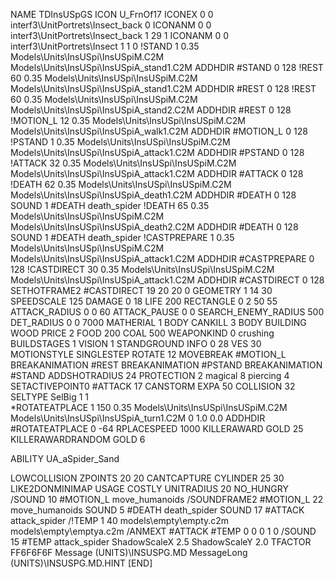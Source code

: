 NAME TDInsUSpGS
ICON U_FrnOf17
ICONEX 0 0 interf3\UnitPortrets\Insect_back 0
ICONANM 0 0 interf3\UnitPortrets\Insect_back 1 29 1
ICONANM 0 0 interf3\UnitPortrets\Insect 1 1 0
!STAND          1 0.35 Models\Units\InsUSpi\InsUSpiM.C2M Models\Units\InsUSpi\InsUSpiA_stand1.C2M
ADDHDIR #STAND 0 128
!REST          60 0.35 Models\Units\InsUSpi\InsUSpiM.C2M Models\Units\InsUSpi\InsUSpiA_stand1.C2M
ADDHDIR #REST 0 128
!REST          60 0.35 Models\Units\InsUSpi\InsUSpiM.C2M Models\Units\InsUSpi\InsUSpiA_stand2.C2M
ADDHDIR #REST 0 128
!MOTION_L      12 0.35 Models\Units\InsUSpi\InsUSpiM.C2M Models\Units\InsUSpi\InsUSpiA_walk1.C2M
ADDHDIR #MOTION_L 0 128
!PSTAND        1  0.35 Models\Units\InsUSpi\InsUSpiM.C2M Models\Units\InsUSpi\InsUSpiA_attack1.C2M
ADDHDIR #PSTAND 0 128 
!ATTACK        32 0.35 Models\Units\InsUSpi\InsUSpiM.C2M Models\Units\InsUSpi\InsUSpiA_attack1.C2M
ADDHDIR #ATTACK 0 128
!DEATH         62 0.35 Models\Units\InsUSpi\InsUSpiM.C2M Models\Units\InsUSpi\InsUSpiA_death1.C2M
ADDHDIR #DEATH 0 128
SOUND 1 #DEATH death_spider
!DEATH         65 0.35 Models\Units\InsUSpi\InsUSpiM.C2M Models\Units\InsUSpi\InsUSpiA_death2.C2M
ADDHDIR #DEATH 0 128
SOUND 1 #DEATH death_spider
!CASTPREPARE  1 0.35 Models\Units\InsUSpi\InsUSpiM.C2M Models\Units\InsUSpi\InsUSpiA_attack1.C2M
ADDHDIR #CASTPREPARE 0 128
!CASTDIRECT   30 0.35 Models\Units\InsUSpi\InsUSpiM.C2M Models\Units\InsUSpi\InsUSpiA_attack1.C2M
ADDHDIR #CASTDIRECT 0 128
SETHOTFRAME2 #CASTDIRECT 19 20 20 0
GEOMETRY 1 14 30
SPEEDSCALE 125
DAMAGE   0 18
LIFE     200
RECTANGLE 0 2 50 55
ATTACK_RADIUS 0 0 60
ATTACK_PAUSE 0 0
SEARCH_ENEMY_RADIUS 500
DET_RADIUS 0 0 7000
MATHERIAL 1 BODY
CANKILL 3 BODY BUILDING WOOD 
PRICE 2 FOOD 200 COAL 500
WEAPONKIND 0 crushing
BUILDSTAGES 1
VISION 1
STANDGROUND
INFO 0 28
VES 30
MOTIONSTYLE SINGLESTEP
ROTATE 12
MOVEBREAK #MOTION_L
BREAKANIMATION #REST
BREAKANIMATION #PSTAND
BREAKANIMATION #STAND
ADDSHOTRADIUS 24
PROTECTION 2 magical 8 piercing 4
SETACTIVEPOINT0 #ATTACK 17
CANSTORM
EXPA 50
COLLISION 32
SELTYPE SelBig 1 1                                                                   
*ROTATEATPLACE      1 150 0.35 Models\Units\InsUSpi\InsUSpiM.C2M Models\Units\InsUSpi\InsUSpiA_turn1.C2M 0 1.0 0.0
ADDHDIR #ROTATEATPLACE 0 -64
RPLACESPEED         1000
KILLERAWARD             GOLD 25
KILLERAWARDRANDOM       GOLD 6

ABILITY UA_aSpider_Sand

LOWCOLLISION
ZPOINTS 20 20
CANTCAPTURE
CYLINDER 25 30
LIKE2DONMINIMAP
USAGE COSTLY
UNITRADIUS 20
NO_HUNGRY
/SOUND 10 #MOTION_L move_humanoids
/SOUNDFRAME2 #MOTION_L 22 move_humanoids
SOUND 5 #DEATH death_spider
SOUND 17 #ATTACK attack_spider
/!TEMP  1 40 models\empty\empty.c2m models\empty\emptya.c2m
/ANMEXT #ATTACK #TEMP 0 0 0 1 0
/SOUND 15 #TEMP attack_spider
ShadowScaleX 2.5
ShadowScaleY 2.0
TFACTOR FF6F6F6F
Message (UNITS)\INSUSPG.MD
MessageLong (UNITS)\INSUSPG.MD.HINT
[END]
